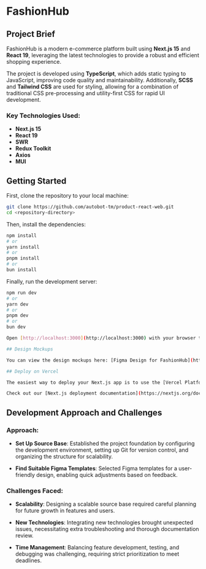 # FashionHub

## Project Brief

FashionHub is a modern e-commerce platform built using **Next.js 15** and **React 19**, leveraging the latest technologies to provide a robust and efficient shopping experience.

The project is developed using **TypeScript**, which adds static typing to JavaScript, improving code quality and maintainability. Additionally, **SCSS** and **Tailwind CSS** are used for styling, allowing for a combination of traditional CSS pre-processing and utility-first CSS for rapid UI development.

### Key Technologies Used:

- **Next.js 15**
- **React 19**
- **SWR**
- **Redux Toolkit**
- **Axios**
- **MUI**

## Getting Started

First, clone the repository to your local machine:

```bash
git clone https://github.com/autobot-tm/product-react-web.git
cd <repository-directory>
```

Then, install the dependencies:

```bash
npm install
# or
yarn install
# or
pnpm install
# or
bun install
```

Finally, run the development server:

```bash
npm run dev
# or
yarn dev
# or
pnpm dev
# or
bun dev

Open [http://localhost:3000](http://localhost:3000) with your browser to see the result.

## Design Mockups

You can view the design mockups here: [Figma Design for FashionHub](https://www.figma.com/design/OpXrozbYyFLyuzt6uQXENY/Single-Product-%26-Product-List-Page-(Community)?node-id=4-4850&node-type=canvas&t=CNKsJdsiIsUfz8up-0).

## Deploy on Vercel

The easiest way to deploy your Next.js app is to use the [Vercel Platform](https://vercel.com/new?utm_medium=default-template&filter=next.js&utm_source=create-next-app&utm_campaign=create-next-app-readme) from the creators of Next.js.

Check out our [Next.js deployment documentation](https://nextjs.org/docs/app/building-your-application/deploying) for more details.
```

## Development Approach and Challenges

### Approach:

- **Set Up Source Base**: Established the project foundation by configuring the development environment, setting up Git for version control, and organizing the structure for scalability.

- **Find Suitable Figma Templates**: Selected Figma templates for a user-friendly design, enabling quick adjustments based on feedback.

### Challenges Faced:

- **Scalability**: Designing a scalable source base required careful planning for future growth in features and users.

- **New Technologies**: Integrating new technologies brought unexpected issues, necessitating extra troubleshooting and thorough documentation review.

- **Time Management**: Balancing feature development, testing, and debugging was challenging, requiring strict prioritization to meet deadlines.
